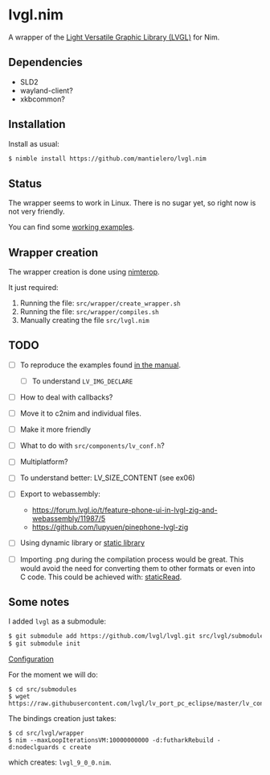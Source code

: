 # lvgl.nim
A wrapper of the [Light Versatile Graphic Library (LVGL)](https://lvgl.io/) for Nim. 

## Dependencies
- SLD2
- wayland-client?
- xkbcommon?

## Installation
Install as usual:
```sh
$ nimble install https://github.com/mantielero/lvgl.nim
```

## Status
The wrapper seems to work in Linux. There is no sugar yet, so right now is not very friendly.

You can find some [working examples](https://github.com/mantielero/lvgl.nim/tree/main/examples).

## Wrapper creation
The wrapper creation is done using [nimterop](https://github.com/nimterop/nimterop).

It just required:
1. Running the file: `src/wrapper/create_wrapper.sh`
2. Running the file: `src/wrapper/compiles.sh`
3. Manually creating the file `src/lvgl.nim`


## TODO
- [ ] To reproduce the examples found [in the manual](https://docs.lvgl.io/master/examples.html#get-started).

  - [ ] To understand `LV_IMG_DECLARE`
- [ ] How to deal with callbacks?
- [ ] Move it to c2nim and individual files.
- [ ] Make it more friendly
- [ ] What to do with `src/components/lv_conf.h`? 
- [ ] Multiplatform?
- [ ] To understand better: LV_SIZE_CONTENT (see ex06)
- [ ] Export to webassembly: 
  - https://forum.lvgl.io/t/feature-phone-ui-in-lvgl-zig-and-webassembly/11987/5
  - https://github.com/lupyuen/pinephone-lvgl-zig
- [ ] Using dynamic library or [static library](https://stackoverflow.com/questions/9853419/how-to-combine-object-files-o-to-create-static-library-a-for-ios)
- [ ] Importing .png during the compilation process would be great. This would avoid the need for converting them to other formats or even into C code. This could be achieved with: [staticRead](https://nim-lang.org/docs/system.html#staticRead,string).

## Some notes
I added `lvgl` as a submodule:
```sh
$ git submodule add https://github.com/lvgl/lvgl.git src/lvgl/submodules/lvgl
$ git submodule init
```

[Configuration](https://docs.lvgl.io/master/porting/project.html#configuration-file)

For the moment we will do:
```
$ cd src/submodules
$ wget https://raw.githubusercontent.com/lvgl/lv_port_pc_eclipse/master/lv_conf.h
```

The bindings creation just takes:
```
$ cd src/lvgl/wrapper
$ nim --maxLoopIterationsVM:10000000000 -d:futharkRebuild -d:nodeclguards c create
```
which creates: `lvgl_9_0_0.nim`.

